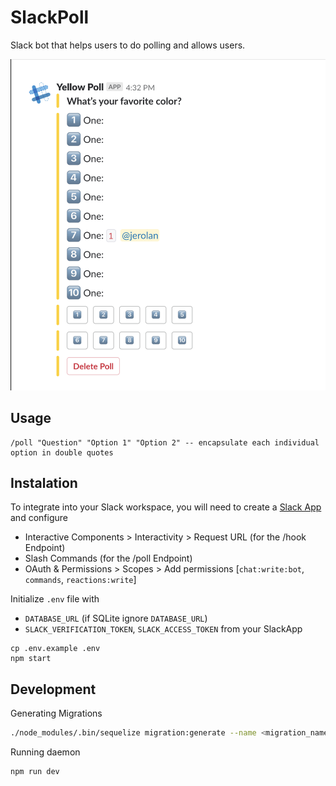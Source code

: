 # SlackPoll
Slack bot that helps users to do polling and allows users.

![SlackPoll](/static/sample.png)

## Usage

```
/poll "Question" "Option 1" "Option 2" -- encapsulate each individual option in double quotes
```

## Instalation

To integrate into your Slack workspace, you will need to create a [Slack App](https://api.slack.com/apps) and configure

- Interactive Components > Interactivity > Request URL (for the /hook Endpoint)
- Slash Commands (for the /poll Endpoint)
- OAuth & Permissions > Scopes > Add permissions [`chat:write:bot`, `commands`, `reactions:write`]

Initialize `.env` file with
- `DATABASE_URL` (if SQLite ignore `DATABASE_URL`)
- `SLACK_VERIFICATION_TOKEN`, `SLACK_ACCESS_TOKEN` from your SlackApp

```
cp .env.example .env
npm start
```

## Development

Generating Migrations
```sh
./node_modules/.bin/sequelize migration:generate --name <migration_name>
```

Running daemon
```sh
npm run dev
```

